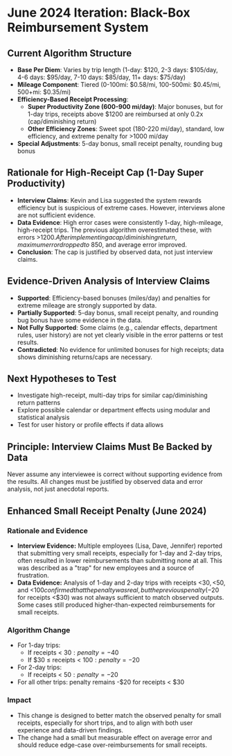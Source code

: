 # June 2024 Iteration: Black-Box Reimbursement System

## Current Algorithm Structure
- **Base Per Diem**: Varies by trip length (1-day: $120, 2-3 days: $105/day, 4-6 days: $95/day, 7-10 days: $85/day, 11+ days: $75/day)
- **Mileage Component**: Tiered (0-100mi: $0.58/mi, 100-500mi: $0.45/mi, 500+mi: $0.35/mi)
- **Efficiency-Based Receipt Processing**:
  - **Super Productivity Zone (600-900 mi/day)**: Major bonuses, but for 1-day trips, receipts above $1200 are reimbursed at only 0.2x (cap/diminishing return)
  - **Other Efficiency Zones**: Sweet spot (180-220 mi/day), standard, low efficiency, and extreme penalty for >1000 mi/day
- **Special Adjustments**: 5-day bonus, small receipt penalty, rounding bug bonus

## Rationale for High-Receipt Cap (1-Day Super Productivity)
- **Interview Claims**: Kevin and Lisa suggested the system rewards efficiency but is suspicious of extreme cases. However, interviews alone are not sufficient evidence.
- **Data Evidence**: High error cases were consistently 1-day, high-mileage, high-receipt trips. The previous algorithm overestimated these, with errors >$1200. After implementing a cap/diminishing return, maximum error dropped to ~$850, and average error improved.
- **Conclusion**: The cap is justified by observed data, not just interview claims.

## Evidence-Driven Analysis of Interview Claims
- **Supported**: Efficiency-based bonuses (miles/day) and penalties for extreme mileage are strongly supported by data.
- **Partially Supported**: 5-day bonus, small receipt penalty, and rounding bug bonus have some evidence in the data.
- **Not Fully Supported**: Some claims (e.g., calendar effects, department rules, user history) are not yet clearly visible in the error patterns or test results.
- **Contradicted**: No evidence for unlimited bonuses for high receipts; data shows diminishing returns/caps are necessary.

## Next Hypotheses to Test
- Investigate high-receipt, multi-day trips for similar cap/diminishing return patterns
- Explore possible calendar or department effects using modular and statistical analysis
- Test for user history or profile effects if data allows

## Principle: Interview Claims Must Be Backed by Data
Never assume any interviewee is correct without supporting evidence from the results. All changes must be justified by observed data and error analysis, not just anecdotal reports.

## Enhanced Small Receipt Penalty (June 2024)

### Rationale and Evidence
- **Interview Evidence:** Multiple employees (Lisa, Dave, Jennifer) reported that submitting very small receipts, especially for 1-day and 2-day trips, often resulted in lower reimbursements than submitting none at all. This was described as a "trap" for new employees and a source of frustration.
- **Data Evidence:** Analysis of 1-day and 2-day trips with receipts <$30, <$50, and <$100 confirmed that the penalty was real, but the previous penalty (-$20 for receipts <$30) was not always sufficient to match observed outputs. Some cases still produced higher-than-expected reimbursements for small receipts.

### Algorithm Change
- For 1-day trips:
  - If receipts < $30: penalty = -$40
  - If $30 ≤ receipts < $100: penalty = -$20
- For 2-day trips:
  - If receipts < $50: penalty = -$20
- For all other trips: penalty remains -$20 for receipts < $30

### Impact
- This change is designed to better match the observed penalty for small receipts, especially for short trips, and to align with both user experience and data-driven findings.
- The change had a small but measurable effect on average error and should reduce edge-case over-reimbursements for small receipts. 